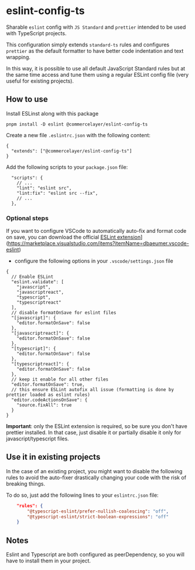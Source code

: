 # eslint-config-ts

Sharable `eslint` config with `JS Standard` and `prettier` intended to be used with TypeScript projects.

This configuration simply extends `standard-ts` rules and configures `prettier` as the default formatter to have better code indentation and text wrapping.

In this way, it is possible to use all default JavaScript Standard rules but at the same time access and tune them using a regular ESLint config file (very useful for existing projects).

## How to use

Install ESLinst along with this package

```
pnpm install -D eslint @commercelayer/eslint-config-ts
```

Create a new file `.eslintrc.json` with the following content:

```jsonc
{
  "extends": ["@commercelayer/eslint-config-ts"]
}
```

Add the following scripts to your `package.json` file:

```jsonc
  "scripts": {
    // ...
    "lint": "eslint src",
    "lint:fix": "eslint src --fix",
    // ...
  },
```

### Optional steps

If you want to configure VSCode to automatically auto-fix and format code on save, you can
download the official [ESLint extension](https://marketplace.visualstudio.com/items?itemName=dbaeumer.vscode-eslint)](https://marketplace.visualstudio.com/items?itemName=dbaeumer.vscode-eslint)

- configure the following options in your `.vscode/settings.json` file

```jsonc
{
  // Enable ESLint
  "eslint.validate": [
    "javascript",
    "javascriptreact",
    "typescript",
    "typescriptreact"
  ],
  // disable formatOnSave for eslint files
  "[javascript]": {
    "editor.formatOnSave": false
  },
  "[javascriptreact]": {
    "editor.formatOnSave": false
  },
  "[typescript]": {
    "editor.formatOnSave": false
  },
  "[typescriptreact]": {
    "editor.formatOnSave": false
  },
  // keep it enable for all other files
  "editor.formatOnSave": true,
  // this ensure ESLint autofix all issue (formatting is done by prettier loaded as eslint rules)
  "editor.codeActionsOnSave": {
    "source.fixAll": true
  }
}
```

**Important**: only the ESLint extension is required, so be sure you don't have prettier installed. In that case, just disable it or partially disable it only for javascript/typescript files.

## Use it in existing projects

In the case of an existing project, you might want to disable the following rules to avoid the auto-fixer drastically changing your code with the risk of breaking things.

To do so, just add the following lines to your `eslintrc.json` file:

```json
    "rules": {
        "@typescript-eslint/prefer-nullish-coalescing": "off",
        "@typescript-eslint/strict-boolean-expressions": "off"
    }
```

## Notes

Eslint and Typescript are both configured as peerDependency, so you will have to install them in your project.
